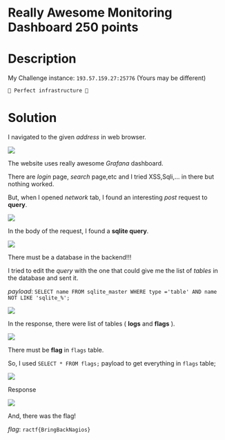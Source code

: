 # Really Awesome Monitoring Dashboard 250 points

# Description
My Challenge instance: `193.57.159.27:25776` (Yours may be different)

`🌟 Perfect infrastructure 🌟`

# Solution
I navigated to the given *address* in web browser.

<img src="https://raw.githubusercontent.com/MikelAcker/RACTF_2021_Writeup/main/Web/Really%20Awesome%20Monitoring%20Dashboard/info1.png">

The website uses really awesome *Grafana* dashboard.

There are *login* page, *search* page,etc and I tried XSS,Sqli,... in there but nothing worked.

But, when I opened *network* tab, I found an interesting *post* request to **query**.

<img src="https://raw.githubusercontent.com/MikelAcker/RACTF_2021_Writeup/main/Web/Really%20Awesome%20Monitoring%20Dashboard/info2.png">

In the body of the request, I found a **sqlite query**.

<img src="https://raw.githubusercontent.com/MikelAcker/RACTF_2021_Writeup/main/Web/Really%20Awesome%20Monitoring%20Dashboard/info3.png">

There must be a database in the backend!!!

I tried to edit the *query* with the one that could give me the list of *tables* in the database and sent it.

*payload*: `SELECT name FROM sqlite_master WHERE type ='table' AND name NOT LIKE 'sqlite_%';`

<img src="https://raw.githubusercontent.com/MikelAcker/RACTF_2021_Writeup/main/Web/Really%20Awesome%20Monitoring%20Dashboard/info4.png">

In the response, there were list of tables ( **logs** and **flags** ).

<img src="https://raw.githubusercontent.com/MikelAcker/RACTF_2021_Writeup/main/Web/Really%20Awesome%20Monitoring%20Dashboard/info5.png">

There must be **flag** in `flags` table.

So, I used `SELECT * FROM flags;` payload to get everything in `flags` table;

<img src="https://raw.githubusercontent.com/MikelAcker/RACTF_2021_Writeup/main/Web/Really%20Awesome%20Monitoring%20Dashboard/info6.png">

Response

<img src="https://raw.githubusercontent.com/MikelAcker/RACTF_2021_Writeup/main/Web/Really%20Awesome%20Monitoring%20Dashboard/info7.png">

And, there was the flag!

*flag*: `ractf{BringBackNagios}`
